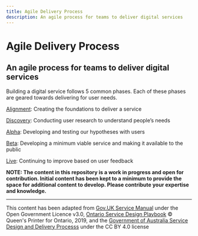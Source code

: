 ```yaml
---
title: Agile Delivery Process
description: An agile process for teams to deliver digital services
---
```


# Agile Delivery Process
## An agile process for teams to deliver digital services

Building a digital service follows 5 common phases. Each of these phases are geared towards delivering for user needs.

[Alignment](01_Alignment.md): Creating the foundations to deliver a service

[Discovery](02_Discovery.md): Conducting user research to understand people’s needs

[Alpha](03_Alpha.md): Developing and testing our hypotheses with users

[Beta](04_Beta.md): Developing a minimum viable service and making it available to the public

[Live](05_Live.md): Continuing to improve based on user feedback


**NOTE: The content in this repository is a work in progress and open for contribution. Initial content has been kept to a minimum to provide the space for additional content to develop. Please contribute your expertise and knowledge.**


-----
This content has been adapted from [Gov.UK Service Manual](https://www.gov.uk/service-manual/agile-delivery) under the Open Government Licence v3.0, [Ontario Service Design Playbook](https://www.ontario.ca/page/service-design-playbook) © Queen's Printer for Ontario, 2019, and the [Government of Australia Service Design and Delivery Processs](https://guides.service.gov.au/topics/service-design-delivery-process/) under the CC BY 4.0 license



